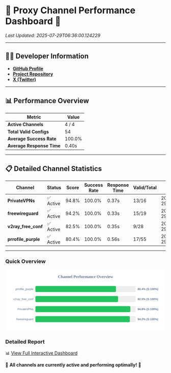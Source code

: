 # 🌟 Proxy Channel Performance Dashboard 🌟

_Last Updated: 2025-07-29T06:36:00.124229_

---

## 👩‍💻 Developer Information

- **[GitHub Profile](https://github.com/4n0nymou3)**  
- **[Project Repository](https://github.com/4n0nymou3/multi-proxy-config-fetcher)**  
- **[X (Twitter)](https://x.com/4n0nymou3)**  

---

## 📊 Performance Overview

| Metric                | Value       |
|-----------------------|-------------|
| **Active Channels**   | 4 / 4       |
| **Total Valid Configs** | 54          |
| **Average Success Rate** | 100.0%      |
| **Average Response Time** | 0.40s       |

---

## 📋 Detailed Channel Statistics

| Channel          | Status     | Score  | Success Rate | Response Time | Valid/Total | Last Success               |
|------------------|------------|--------|--------------|---------------|-------------|----------------------------|
| **PrivateVPNs**  | ✅ Active  | 94.8%  | 100.0% | 0.37s         | 13/16       | 2025-07-29T06:35:59.763614 |
| **freewireguard**  | ✅ Active  | 94.2%  | 100.0% | 0.33s         | 15/19       | 2025-07-29T06:36:00.122465 |
| **v2ray_free_conf**  | ✅ Active  | 82.5%  | 100.0% | 0.35s         | 9/28       | 2025-07-29T06:35:59.354120 |
| **prrofile_purple**  | ✅ Active  | 80.4%  | 100.0% | 0.56s         | 17/55       | 2025-07-29T06:35:58.908609 |

---

### Quick Overview
<div align="center">
  <a href="https://raw.githubusercontent.com/nullluser/NullRepo/refs/heads/main/assets/channel_stats_chart.svg">
    <img src="https://raw.githubusercontent.com/nullluser/NullRepo/refs/heads/main/assets/channel_stats_chart.svg" alt="Source Performance Statistics" width="800">
  </a>
</div>

### Detailed Report
📊 [View Full Interactive Dashboard](https://htmlpreview.github.io/?https://github.com/nullluser/NullRepo/blob/main/assets/performance_report.html)

🎉 **All channels are currently active and performing optimally!** 🎉
